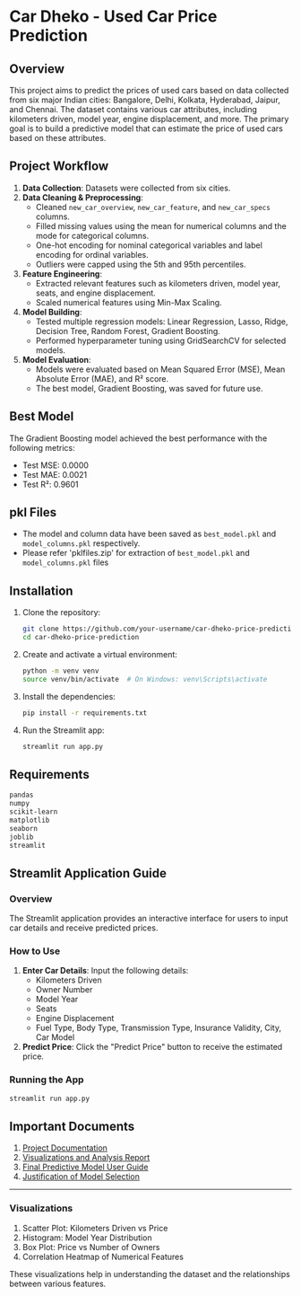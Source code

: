 
# Car Dheko - Used Car Price Prediction

## Overview
This project aims to predict the prices of used cars based on data collected from six major Indian cities: Bangalore, Delhi, Kolkata, Hyderabad, Jaipur, and Chennai. The dataset contains various car attributes, including kilometers driven, model year, engine displacement, and more. The primary goal is to build a predictive model that can estimate the price of used cars based on these attributes.

## Project Workflow
1. **Data Collection**: Datasets were collected from six cities.
2. **Data Cleaning & Preprocessing**: 
   - Cleaned `new_car_overview`, `new_car_feature`, and `new_car_specs` columns.
   - Filled missing values using the mean for numerical columns and the mode for categorical columns.
   - One-hot encoding for nominal categorical variables and label encoding for ordinal variables.
   - Outliers were capped using the 5th and 95th percentiles.
3. **Feature Engineering**: 
   - Extracted relevant features such as kilometers driven, model year, seats, and engine displacement.
   - Scaled numerical features using Min-Max Scaling.
4. **Model Building**: 
   - Tested multiple regression models: Linear Regression, Lasso, Ridge, Decision Tree, Random Forest, Gradient Boosting.
   - Performed hyperparameter tuning using GridSearchCV for selected models.
5. **Model Evaluation**: 
   - Models were evaluated based on Mean Squared Error (MSE), Mean Absolute Error (MAE), and R² score.
   - The best model, Gradient Boosting, was saved for future use.

## Best Model
The Gradient Boosting model achieved the best performance with the following metrics:
- Test MSE: 0.0000
- Test MAE: 0.0021
- Test R²: 0.9601

## pkl Files
- The model and column data have been saved as `best_model.pkl` and `model_columns.pkl` respectively.
- Please refer 'pklfiles.zip' for extraction of `best_model.pkl` and `model_columns.pkl` files

## Installation

1. Clone the repository:
   ```bash
   git clone https://github.com/your-username/car-dheko-price-prediction.git
   cd car-dheko-price-prediction
   ```

2. Create and activate a virtual environment:
   ```bash
   python -m venv venv
   source venv/bin/activate  # On Windows: venv\Scripts\activate
   ```

3. Install the dependencies:
   ```bash
   pip install -r requirements.txt
   ```

4. Run the Streamlit app:
   ```bash
   streamlit run app.py
   ```

## Requirements

```txt
pandas
numpy
scikit-learn
matplotlib
seaborn
joblib
streamlit
```

## Streamlit Application Guide

### Overview
The Streamlit application provides an interactive interface for users to input car details and receive predicted prices.

### How to Use
1. **Enter Car Details**: Input the following details:
   - Kilometers Driven
   - Owner Number
   - Model Year
   - Seats
   - Engine Displacement
   - Fuel Type, Body Type, Transmission Type, Insurance Validity, City, Car Model
2. **Predict Price**: Click the "Predict Price" button to receive the estimated price.

### Running the App
```bash
streamlit run app.py
```

## Important Documents
1. [Project Documentation](docs/Project_Documentation.docx)
2. [Visualizations and Analysis Report](docs/Visualizations_and_Analysis_Report.docx)
3. [Final Predictive Model User Guide](docs/Final_Predictive_Model_User_Guide.docx)
4. [Justification of Model Selection](docs/Justification_of_Model_Selection.docx)

---

### Visualizations
1. Scatter Plot: Kilometers Driven vs Price
2. Histogram: Model Year Distribution
3. Box Plot: Price vs Number of Owners
4. Correlation Heatmap of Numerical Features

These visualizations help in understanding the dataset and the relationships between various features.
